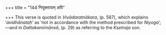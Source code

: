 +++
title = "144 नियुक्तायाम् अपि"

+++
This verse is quoted in *Vivādaratnākara*, (p. 587), which explains
‘*avidhānataḥ*’ as ‘not in accordance with the method prescribed for
*Niyoga*’;—and in *Dattakamīmānsā*, (p. 29) as referring to the
*Kṣetraja* son.


